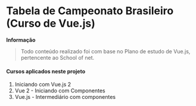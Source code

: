 # Tabela de Campeonato Brasileiro (Curso de Vue.js)

**Informação**
> Todo conteúdo realizado foi com base no Plano de estudo de Vue.js, pertencente ao School of net.

#### Cursos aplicados neste projeto

1. Iniciando com Vue.js 2
2. Vue 2 - Iniciando com Componentes
3. Vue.js - Intermediário com componentes
